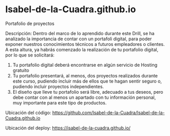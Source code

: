 # Isabel-de-la-Cuadra.github.io
Portafolio de proyectos

Descripción:
Dentro del marco de lo aprendido durante este Drill, se ha analizado la importancia de contar con un portafoli digital, para poder exponer nuestros conocimientos técnicos a futuros empleadores o clientes.
A esta altura, ya habrás comenzado la realización de tu portafolio digital, por lo que se solicitará:
1. Tu portafolio digital deberá encontrarse en algún servicio de Hosting gratuito
2. Tu portafolio presentará, al menos, dos proyectos realizados durante este curso, pudiendo incluir más de ellos que te hagan sentir seguro o, pudiendo incluir proyectos independientes.
3. El diseño que lleve tu portafolio será libre, adecuado a tus deseos, pero debe contar con al menos un apartado con tu información personal, muy importante para este tipo de productos.

Ubicación del código: https://github.com/Isabel-de-la-Cuadra/Isabel-de-la-Cuadra.github.io

Ubicación del deploy: https://isabel-de-la-cuadra.github.io/
